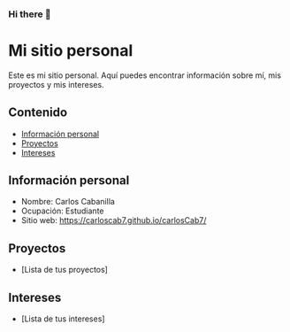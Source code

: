 ### Hi there 👋
# Mi sitio personal
Este es mi sitio personal. Aquí puedes encontrar información sobre mí, mis
proyectos y mis intereses.
## Contenido
* [Información personal](#información-personal)
* [Proyectos](#proyectos)
* [Intereses](#intereses)
## Información personal
* Nombre: Carlos Cabanilla
* Ocupación: Estudiante
* Sitio web: https://carloscab7.github.io/carlosCab7/
## Proyectos
* [Lista de tus proyectos]
## Intereses
* [Lista de tus intereses]
